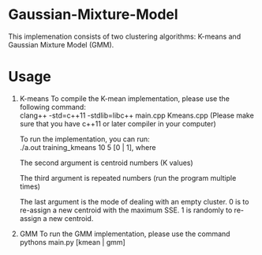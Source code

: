 # Gaussian-Mixture-Model

This implemenation consists of two clustering algorithms: K-means and Gaussian Mixture Model (GMM).

# Usage
1. K-means
To compile the K-mean implementation, please use the following command: <br />
clang++ -std=c++11 -stdlib=libc++ main.cpp Kmeans.cpp (Please make sure that you have c++11 or later compiler in your computer) <br />

    To run the implementation, you can run: <br />
    ./a.out training_kmeans 10 5 [0 | 1], where <br />
    
    The second argument is centroid numbers (K values) <br />
    
    The third argument is repeated numbers (run the program multiple times) <br />
    
    The last argument is the mode of dealing with an empty cluster. 0 is to re-assign a new centroid with the maximum SSE. 1 is randomly  to re-assign a new centroid. <br />

2. GMM
To run the GMM implementation, please use the command <br />
    pythons main.py [kmean | gmm] 
